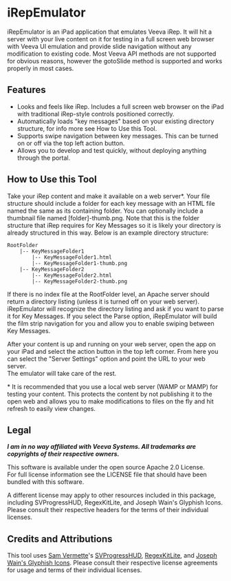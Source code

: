 iRepEmulator
============

iRepEmulator is an iPad application that emulates Veeva iRep.  It will hit a 
server with your live content on it for testing in a full screen web browser 
with Veeva UI emulation and provide slide navigation without any modification 
to existing code.  Most Veeva API methods are not supported for obvious reasons,
however the gotoSlide method is supported and works properly in most cases.

Features
--------

* Looks and feels like iRep.  Includes a full screen web browser on the iPad 
with traditional iRep-style controls positioned correctly.  
* Automatically loads "key messages" based on your existing directory structure, 
for info more see How to Use this Tool.
* Supports swipe navigation between key messages.  This can be turned on or off
via the top left action button.
* Allows you to develop and test quickly, without deploying anything through 
the portal.

How to Use this Tool
--------------------

Take your iRep content and make it available on a web server\*.   Your file 
structure should include a folder for each key message with an HTML file named 
the same as its containing folder.  You can optionally include a thumbnail file 
named [folder]-thumb.png.  Note that this is the folder structure that iRep 
requires for Key Messages so it is likely your directory is already structured 
in this way.  Below is an example directory structure:

	RootFolder
		|-- KeyMessageFolder1
	 		|-- KeyMessageFolder1.html
	 		|-- KeyMessageFolder1-thumb.png
 		|-- KeyMessageFolder2
	 		|-- KeyMessageFolder2.html
	 		|-- KeyMessageFolder2-thumb.png

If there is no index file at the RootFolder level, an Apache server should 
return a directory listing (unless it is turned off on your web server).  
iRepEmulator will recognize the directory listing and ask if you want to parse
it for Key Messages.  If you select the Parse option, iRepEmulator will build 
the film strip navigation for you and allow you to enable swiping between
Key Messages.

After your content is up and running on your web server, open the app on your 
iPad and select the action button in the top left corner.  From here you can 
select the "Server Settings" option and point the URL to your web server.  
The emulator will take care of the rest.

\* It is recommended that you use a local web server (WAMP or MAMP) for testing
your content.  This protects the content by not publishing it to the open web 
and allows you to make modifications to files on the fly and hit refresh to 
easily view changes.

Legal
-----

*__I am in no way affiliated with Veeva Systems.  All trademarks are copyrights 
of their respective owners.__*

This software is available under the open source Apache 2.0 License.  
For full license information see the LICENSE file that should have been bundled
with this software.  

A different license may apply to other resources included in this package, 
including SVProgressHUD, RegexKitLite, and Joseph Wain's Glyphish Icons. Please 
consult their respective headers for the terms of their individual licenses.

Credits and Attributions
------------------------

This tool uses [Sam Vermette](https://github.com/samvermette)'s 
[SVProgressHUD](https://github.com/samvermette/SVProgressHUD), 
[RegexKitLite](http://regexkit.sourceforge.net), and 
[Joseph Wain's Glyphish Icons](http://www.glyphish.com).  Please consult their 
respective license agreements for usage and terms of their individual 
licenses.


